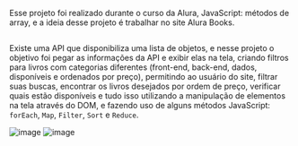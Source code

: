 Esse projeto foi realizado durante o curso da Alura, JavaScript: métodos de array, e a ideia desse projeto é trabalhar no site Alura Books.<br>
##
Existe uma API que disponibiliza uma lista de objetos, e nesse projeto o objetivo foi pegar as informações da API e exibir elas na tela, criando filtros para livros com categorias diferentes (front-end, back-end, dados, disponíveis e ordenados por preço), permitindo ao usuário do site, filtrar suas buscas, encontrar os livros desejados por ordem de preço, verificar quais estão disponíveis e tudo isso utilizando a manipulação de elementos na tela através do DOM, e fazendo uso de alguns métodos JavaScript:<br>`forEach`, `Map`, `Filter`, `Sort` e `Reduce`.

![image](https://github.com/geyzaa/alurabooks-js/assets/97538755/2839cf98-de40-47d8-a60d-34a3705853fc)
![image](https://github.com/geyzaa/alurabooks-js/assets/97538755/2de7d32e-af21-499c-91bc-5ba2969b1b5a)


